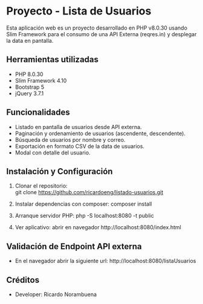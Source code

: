 # Proyecto - Lista de Usuarios
Esta aplicación web es un proyecto desarrollado en PHP v8.0.30 usando Slim Framework para el consumo de una API Externa (reqres.in) y desplegar la data en pantalla.

## Herramientas utilizadas
- PHP 8.0.30
- Slim Framework 4.10
- Bootstrap 5
- jQuery 3.7.1

## Funcionalidades
- Listado en pantalla de usuarios desde API externa.
- Paginación y ordenamiento de usuarios (ascendente, descendente).
- Búsqueda de usuarios por nombre y correo.
- Exportación en formato CSV de la data de usuarios.
- Modal con detalle del usuario.

## Instalación y Configuración
1. Clonar el repositorio:  
git clone https://github.com/ricardoeng/listado-usuarios.git

2. Instalar dependencias con composer:
composer install

3. Arranque servidor PHP:
php -S localhost:8080 -t public

4. Ver aplicativo:
abrir en navegador http://localhost:8080/index.html

## Validación de Endpoint API externa
- En el navegador abrir la siguiente url: http://localhost:8080/listaUsuarios
  
## Créditos
- Developer: Ricardo Norambuena


